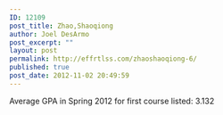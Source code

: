 ```yaml
---
ID: 12109
post_title: Zhao,Shaoqiong
author: Joel DesArmo
post_excerpt: ""
layout: post
permalink: http://effrtlss.com/zhaoshaoqiong-6/
published: true
post_date: 2012-11-02 20:49:59
---
```

<p>Average GPA in Spring 2012 for first course listed: 3.132</p>